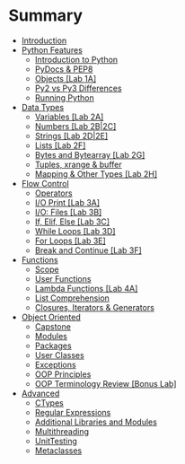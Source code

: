 # Summary

* [Introduction](README.md)
* [Python Features](chapter1/chapter1.md)
  * [Introduction to Python](chapter1/introduction-to-python.md)
  * [PyDocs & PEP8](chapter1/pydocs-and-pep8.md)
  * [Objects \[Lab 1A\]](chapter1/objects.md)
  * [Py2 vs Py3 Differences ](chapter1/py2-vs-py3-differences.md)
  * [Running Python](chapter1/running-python.md)
* [Data Types](chapter2/data-types.md)
  * [Variables \[Lab 2A\]](chapter2/variables.md)
  * [Numbers \[Lab 2B\|2C\]](chapter2/numbers.md)
  * [Strings \[Lab 2D\|2E\]](chapter2/strings.md)
  * [Lists \[Lab 2F\]](chapter2/lists.md)
  * [Bytes and Bytearray \[Lab 2G\]](chapter2/bytearray.md)
  * [Tuples, xrange & buffer](chapter2/tuples.md)
  * [Mapping & Other Types \[Lab 2H\]](chapter2/dictionaries.md)
* [Flow Control](chapter3/flow-control.md)
  * [Operators ](chapter3/operators.md)
  * [I/O Print \[Lab 3A\]](chapter3/io-print.md)
  * [I/O: Files \[Lab 3B\]](chapter3/io-files.md)
  * [If, Elif, Else \[Lab 3C\]](chapter3/if-elif-else.md)
  * [While Loops \[Lab 3D\]](chapter3/while-loops.md)
  * [For Loops \[Lab 3E\]](chapter3/for-loops.md)
  * [Break and Continue \[Lab 3F\]](chapter3/break-and-continue.md)
* [Functions](functions.md)
  * [Scope](functions/scope.md)
  * [User Functions](user-functions.md)
  * [Lambda Functions \[Lab 4A\]](functions/lambda-functions.md)
  * [List Comprehension](functions/list-comprehension.md)
  * [Closures, Iterators & Generators](functions/closures-iterators-and-generators.md)
* [Object Oriented](chapter5/object-oriented.md)
  * [Capstone](chapter5/object-oriented/capstone.md)
  * [Modules](chapter5/object-oriented/modules.md)
  * [Packages](chapter5/object-oriented/packages.md)
  * [User Classes](chapter5/object-oriented/user-classes.md)
  * [Exceptions](chapter5/object-oriented/exceptions.md)
  * [OOP Principles](chapter5/object-oriented/oop-principles.md)
  * [OOP Terminology Review \[Bonus Lab\]](chapter5/object-oriented/oop-terminology-review.md)
* [Advanced](advanced.md)
  * [CTypes ](ctypes.md)
  * [Regular Expressions ](regular-expressions.md)
  * [Additional Libraries and Modules](additional-libraries-and-modules.md)
  * [Multithreading](multithreading.md)
  * [UnitTesting](unittesting.md)
  * [Metaclasses](metaclasses.md)

